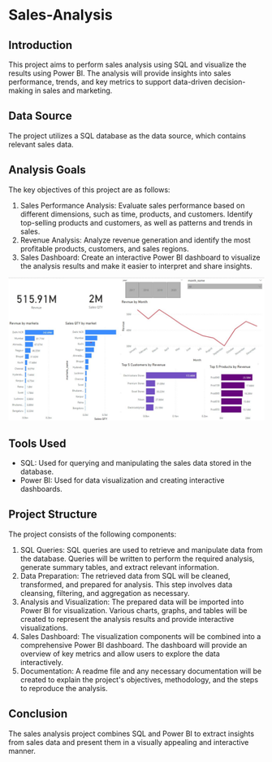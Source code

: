 # Sales-Analysis
## Introduction
This project aims to perform sales analysis using SQL and visualize the results using Power BI. The analysis will provide insights into sales performance, trends, and key metrics to support data-driven decision-making in sales and marketing.

## Data Source
The project utilizes a SQL database as the data source, which contains relevant sales data.

## Analysis Goals
The key objectives of this project are as follows:

1. Sales Performance Analysis: Evaluate sales performance based on different dimensions, such as time, products, and customers. Identify top-selling products and customers, as well as patterns and trends in sales.
2. Revenue Analysis: Analyze revenue generation and identify the most profitable products, customers, and sales regions.
3. Sales Dashboard: Create an interactive Power BI dashboard to visualize the analysis results and make it easier to interpret and share insights.

 ![Dashboard Image](Sales%20Analysis%20Dashboard.jpeg)

## Tools Used
<ul>
  
<li>SQL: Used for querying and manipulating the sales data stored in the database.</li>

<li>Power BI: Used for data visualization and creating interactive dashboards.</li>
</ul>

## Project Structure
The project consists of the following components:

1. SQL Queries: SQL queries are used to retrieve and manipulate data from the database. Queries will be written to perform the required analysis, generate summary tables, and extract relevant information.
2. Data Preparation: The retrieved data from SQL will be cleaned, transformed, and prepared for analysis. This step involves data cleansing, filtering, and aggregation as necessary.
3. Analysis and Visualization: The prepared data will be imported into Power BI for visualization. Various charts, graphs, and tables will be created to represent the analysis results and provide interactive visualizations.
4. Sales Dashboard: The visualization components will be combined into a comprehensive Power BI dashboard. The dashboard will provide an overview of key metrics and allow users to explore the data interactively.
5. Documentation: A readme file and any necessary documentation will be created to explain the project's objectives, methodology, and the steps to reproduce the analysis.

## Conclusion
The sales analysis project combines SQL and Power BI to extract insights from sales data and present them in a visually appealing and interactive manner. 

